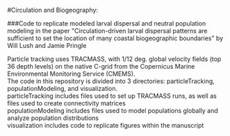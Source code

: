 #Circulation and Biogeography:

###Code to replicate modeled larval dispersal and neutral population modeling in the paper "Circulation-driven larval dispersal patterns are sufficient to set the location of many coastal biogeographic boundaries" by Will Lush and Jamie Pringle

Particle tracking uses TRACMASS, with 1/12 deg. global velocity fields (top 36 depth levels) on the native C-grid from the Copernicus Marine Environmental Monitoring Service (CMEMS).  
The code in this repository is divided into 3 directories: particleTracking, populationModeling, and visualization.  
particleTracking includes files used to set up TRACMASS runs, as well as files used to create connectivity matrices  
populationModeling includes files used to model populations globally and analyze population distributions  
visualization includes code to replicate figures within the manuscript  
